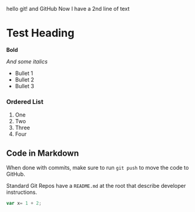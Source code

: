 hello git! and GitHub
Now I have a 2nd line of text

# Test Heading



**Bold**

_And some italics_

- Bullet 1
- Bullet 2
- Bullet 3


### Ordered List
1. One
1. Two
1. Three
7. Four


## Code in Markdown

When done with commits, make sure to run `git push` to move the code to GitHub.

Standard Git Repos have a `README.md` at the root that describe developer instructions.


```js
var x= 1 + 2;
```
